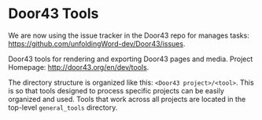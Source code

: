 Door43 Tools
============

We are now using the issue tracker in the Door43 repo for manages tasks:
https://github.com/unfoldingWord-dev/Door43/issues.

Door43 tools for rendering and exporting Door43 pages and media. Project Homepage: http://door43.org/en/dev/tools.

The directory structure is organized like this: `<Door43 project>/<tool>`. This is so that tools 
designed to process specific projects can be easily organized and used. Tools that work across all projects are 
located in the top-level `general_tools` directory.
